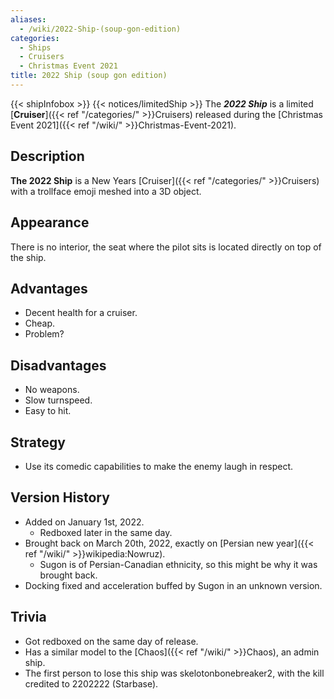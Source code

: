 ```yaml
---
aliases:
  - /wiki/2022-Ship-(soup-gon-edition)
categories:
  - Ships
  - Cruisers
  - Christmas Event 2021
title: 2022 Ship (soup gon edition)
---
```


{{< shipInfobox >}} {{< notices/limitedShip >}} The **_2022 Ship_** is a limited [**Cruiser**]({{< ref "/categories/" >}}Cruisers) released during the [Christmas Event 2021]({{< ref "/wiki/" >}}Christmas-Event-2021).

## Description

**The 2022 Ship** is a New Years [Cruiser]({{< ref "/categories/" >}}Cruisers) with a trollface emoji meshed into a 3D object.

## Appearance

There is no interior, the seat where the pilot sits is located directly on top of the ship.

## Advantages

- Decent health for a cruiser.
- Cheap.
- Problem?

## Disadvantages

- No weapons.
- Slow turnspeed.
- Easy to hit.

## Strategy

- Use its comedic capabilities to make the enemy laugh in respect.

## Version History

- Added on January 1st, 2022.
  - Redboxed later in the same day.
- Brought back on March 20th, 2022, exactly on [Persian new year]({{< ref "/wiki/" >}}wikipedia:Nowruz).
  - Sugon is of Persian-Canadian ethnicity, so this might be why it was brought back.
- Docking fixed and acceleration buffed by Sugon in an unknown version.

## Trivia

- Got redboxed on the same day of release.
- Has a similar model to the [Chaos]({{< ref "/wiki/" >}}Chaos), an admin ship.
- The first person to lose this ship was skelotonbonebreaker2, with the kill credited to 2202222 (Starbase).
